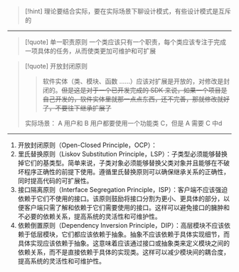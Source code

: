 
>[!hint] 理论要结合实际，要在实际场景下聊设计模式，有些设计模式是互斥的

---

>[!quote] 单一职责原则
>一个类应该只有一个职责，每个类应该专注于完成一项具体的任务，从而使类更加可维护和可扩展

>[!quote] 开放封闭原则
>>软件实体（类、模块、函数 ……）应该对扩展是开放的，对修改是封闭的。~~但是这是对于一个已开发完成的 SDK 来说，如果一个项目是自己开发的，软件实体里就那一点点东西，还不完善，那就修改就好了，不要往下继承扩展了~~
>
>实际场景：
>A 用户和 B 用户都要使用一个功能类 C，但是 A 需要 C 中d



---

1. 开放封闭原则（Open-Closed Principle，OCP）：
2. 里氏替换原则（Liskov Substitution Principle，LSP）：子类型必须能够替换掉它们的基类型。简单来说，子类对象必须能够替换父类对象并且能够在不破坏程序正确性的前提下使用。遵循里氏替换原则可以确保继承关系的正确性，同时提高代码的可扩展性。
3. 接口隔离原则（Interface Segregation Principle，ISP）：客户端不应该强迫依赖于它们不使用的接口。该原则鼓励将接口分割为更小、更具体的部分，以便客户端只需了解和依赖于它们需要使用的接口。这样可以避免接口的臃肿和不必要的依赖关系，提高系统的灵活性和可维护性。
4. 依赖倒置原则（Dependency Inversion Principle，DIP）：高层模块不应该依赖于低层模块，它们都应该依赖于抽象。抽象不应该依赖于具体实现细节，而具体实现应该依赖于抽象。这意味着应该通过接口或抽象类来定义模块之间的依赖关系，而不是直接依赖于具体的实现类。这样可以减少模块间的耦合度，提高系统的灵活性和可维护性。












